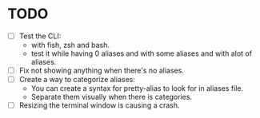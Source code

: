 # TODO

- [ ] Test the CLI:
    - with fish, zsh and bash.
    - test it while having 0 aliases and with some aliases and with alot of aliases.
- [ ] Fix not showing anything when there's no aliases.
- [ ] Create a way to categorize aliases:
    - You can create a syntax for pretty-alias to look for in aliases file.
    - Separate them visually when there is categories.
- [ ] Resizing the terminal window is causing a crash.
